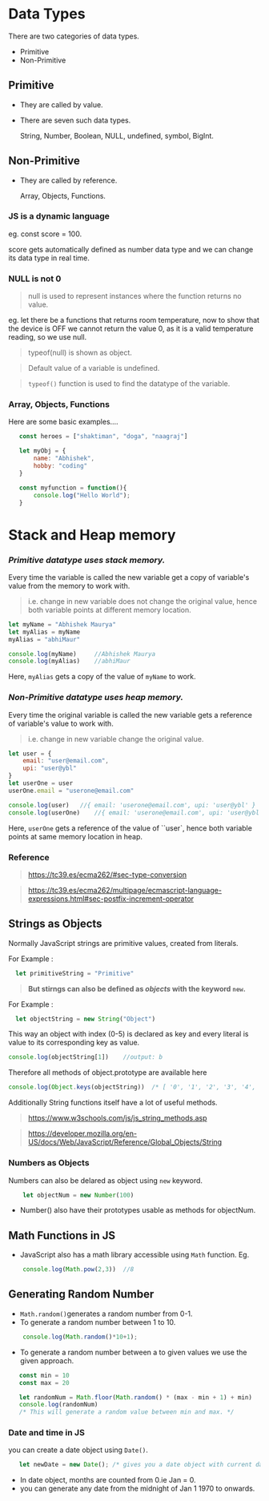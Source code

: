 # Data Types
    
There are two categories of data types.
- Primitive
- Non-Primitive

## Primitive
- They are called by value.
- There are seven such data types.
    
    String, Number, Boolean, NULL, undefined, symbol, BigInt.

## Non-Primitive

- They are called by reference.
    
    Array, Objects, Functions.

### JS is a dynamic language

eg. const score = 100.

score gets automatically defined as number data type and we can change its data type in real time.


### NULL is not 0
    
>null is used to represent instances where the function returns no value.
    
eg. let there be a functions that returns room temperature, now to show that the device is OFF we cannot return the value 0, as it is a valid temperature reading, so we use null.

> typeof(null) is shown as object.

> Default value of a variable is undefined.

> `typeof()` function is used to find the datatype of the variable.

### Array, Objects, Functions

Here are some basic examples....

 ```javascript
    const heroes = ["shaktiman", "doga", "naagraj"]

    let myObj = {
        name: "Abhishek",
        hobby: "coding"
    }

    const myfunction = function(){
        console.log("Hello World");
    }
 ```

# Stack and Heap memory

### ***Primitive datatype uses stack memory.***

Every time the variable is called the new variable get a copy of variable's value from the memory to work with.
> i.e. change in new variable does not change the original value, hence both variable points at different memory location.

```javascript
let myName = "Abhishek Maurya"
let myAlias = myName
myAlias = "abhiMaur"

console.log(myName)     //Abhishek Maurya
console.log(myAlias)    //abhiMaur
```
Here, `myAlias` gets a copy of the value of `myName` to work.

### ***Non-Primitive datatype uses heap memory.***

Every time the original variable is called the new variable gets a reference of variable's value to work with.
> i.e. change in new variable change the original value.

```javascript
let user = {
    email: "user@email.com",
    upi: "user@ybl"
}
let userOne = user
userOne.email = "userone@email.com"

console.log(user)   //{ email: 'userone@email.com', upi: 'user@ybl' }
console.log(userOne)    //{ email: 'userone@email.com', upi: 'user@ybl' }
```
Here, `userOne` gets a reference of the value of ``user`, hence both variable points at same memory location in heap.


### Reference
> https://tc39.es/ecma262/#sec-type-conversion

> https://tc39.es/ecma262/multipage/ecmascript-language-expressions.html#sec-postfix-increment-operator


## Strings as Objects

Normally JavaScript strings are primitive values, created from literals. 

For Example :
```javascript
  let primitiveString = "Primitive"
```
>**But stirngs can also be defined as *objects* with the keyword `new`.**

For Example :
```javascript
  let objectString = new String("Object")
```
This way an object with index (0-5) is declared as key and every literal is value to its corresponding key as value.

```javascript
console.log(objectString[1])    //output: b
```
Therefore all methods of object.prototype are available here

```javascript
console.log(Object.keys(objectString))  /* [ '0', '1', '2', '3', '4', '5'] */
```
Additionally String functions itself have a lot of useful methods.
> https://www.w3schools.com/js/js_string_methods.asp

> https://developer.mozilla.org/en-US/docs/Web/JavaScript/Reference/Global_Objects/String

### Numbers as Objects
Numbers can also be delared as object using `new` keyword.

```javascript
    let objectNum = new Number(100)
```
- Number() also have their prototypes usable as methods for objectNum. 

## Math Functions in JS
- JavaScript also has a math library accessible using `Math` function.
Eg.
```javascript
    console.log(Math.pow(2,3))  //8
```
## Generating Random Number

- `Math.random()`generates a random number from 0-1.
- To generate a random number between 1 to 10.
```javascript
    console.log(Math.random()*10+1);
```
- To generate a random number between a to given values we use the given approach.

 ```javascript
    const min = 10
    const max = 20

    let randomNum = Math.floor(Math.random() * (max - min + 1) + min)
    console.log(randomNum)
    /* This will generate a random value between min and max. */
 ```
 ### Date and time in JS
 you can create a date object using `Date()`.
 ```javascript 
    let newDate = new Date(); /* gives you a date object with current date and time. */
 ```
 - In date object, months are counted from 0.ie Jan = 0.
 - you can generate any date from the midnight of Jan 1 1970 to onwards.
